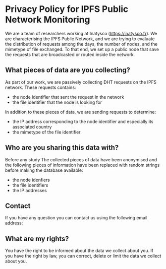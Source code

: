 # Privacy Policy for IPFS Public Network Monitoring

We are a team of researchers working at Inatysco (https://inatysco.fr).
We are characterising the IPFS Public Network, and we are trying to evaluate the distribution of requests among the days, the number of nodes, and the mimetype of file exchanged.
To that end, we set up a public node that save the requests that are broadcasted or routed inside the network.

## What pieces of data are you collecting?
As part of our work, we are passively collecting DHT requests on the IPFS network.
These requests contains:

 - the node identifier that sent the request in the network
 - the file identifier that the node is looking for

In addition to these pieces of data, we are sending requests to determine:
 - the IP address corresponding to the node identifier and especially its associated country
 - the mimetype of the file identifier


## Who are you sharing this data with?
Before any study 
The collected pieces of data have been anonymised and the following pieces of information have been replaced with random strings before making the database available:
 - the node idenfiers
 - the file identifiers
 - the IP addresses

## Contact
If you have any question you can contact us using the following email address: 

## What are my rights?
You have the right to be informed about the data we collect about you. If you have the right by law, you can correct, delete or limit the data we collect about you.
